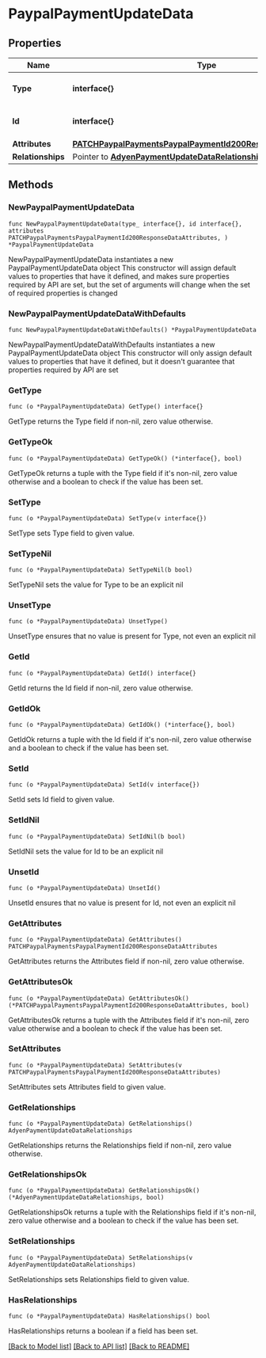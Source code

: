 # PaypalPaymentUpdateData

## Properties

Name | Type | Description | Notes
------------ | ------------- | ------------- | -------------
**Type** | **interface{}** | The resource&#39;s type | 
**Id** | **interface{}** | The resource&#39;s id | 
**Attributes** | [**PATCHPaypalPaymentsPaypalPaymentId200ResponseDataAttributes**](PATCHPaypalPaymentsPaypalPaymentId200ResponseDataAttributes.md) |  | 
**Relationships** | Pointer to [**AdyenPaymentUpdateDataRelationships**](AdyenPaymentUpdateDataRelationships.md) |  | [optional] 

## Methods

### NewPaypalPaymentUpdateData

`func NewPaypalPaymentUpdateData(type_ interface{}, id interface{}, attributes PATCHPaypalPaymentsPaypalPaymentId200ResponseDataAttributes, ) *PaypalPaymentUpdateData`

NewPaypalPaymentUpdateData instantiates a new PaypalPaymentUpdateData object
This constructor will assign default values to properties that have it defined,
and makes sure properties required by API are set, but the set of arguments
will change when the set of required properties is changed

### NewPaypalPaymentUpdateDataWithDefaults

`func NewPaypalPaymentUpdateDataWithDefaults() *PaypalPaymentUpdateData`

NewPaypalPaymentUpdateDataWithDefaults instantiates a new PaypalPaymentUpdateData object
This constructor will only assign default values to properties that have it defined,
but it doesn't guarantee that properties required by API are set

### GetType

`func (o *PaypalPaymentUpdateData) GetType() interface{}`

GetType returns the Type field if non-nil, zero value otherwise.

### GetTypeOk

`func (o *PaypalPaymentUpdateData) GetTypeOk() (*interface{}, bool)`

GetTypeOk returns a tuple with the Type field if it's non-nil, zero value otherwise
and a boolean to check if the value has been set.

### SetType

`func (o *PaypalPaymentUpdateData) SetType(v interface{})`

SetType sets Type field to given value.


### SetTypeNil

`func (o *PaypalPaymentUpdateData) SetTypeNil(b bool)`

 SetTypeNil sets the value for Type to be an explicit nil

### UnsetType
`func (o *PaypalPaymentUpdateData) UnsetType()`

UnsetType ensures that no value is present for Type, not even an explicit nil
### GetId

`func (o *PaypalPaymentUpdateData) GetId() interface{}`

GetId returns the Id field if non-nil, zero value otherwise.

### GetIdOk

`func (o *PaypalPaymentUpdateData) GetIdOk() (*interface{}, bool)`

GetIdOk returns a tuple with the Id field if it's non-nil, zero value otherwise
and a boolean to check if the value has been set.

### SetId

`func (o *PaypalPaymentUpdateData) SetId(v interface{})`

SetId sets Id field to given value.


### SetIdNil

`func (o *PaypalPaymentUpdateData) SetIdNil(b bool)`

 SetIdNil sets the value for Id to be an explicit nil

### UnsetId
`func (o *PaypalPaymentUpdateData) UnsetId()`

UnsetId ensures that no value is present for Id, not even an explicit nil
### GetAttributes

`func (o *PaypalPaymentUpdateData) GetAttributes() PATCHPaypalPaymentsPaypalPaymentId200ResponseDataAttributes`

GetAttributes returns the Attributes field if non-nil, zero value otherwise.

### GetAttributesOk

`func (o *PaypalPaymentUpdateData) GetAttributesOk() (*PATCHPaypalPaymentsPaypalPaymentId200ResponseDataAttributes, bool)`

GetAttributesOk returns a tuple with the Attributes field if it's non-nil, zero value otherwise
and a boolean to check if the value has been set.

### SetAttributes

`func (o *PaypalPaymentUpdateData) SetAttributes(v PATCHPaypalPaymentsPaypalPaymentId200ResponseDataAttributes)`

SetAttributes sets Attributes field to given value.


### GetRelationships

`func (o *PaypalPaymentUpdateData) GetRelationships() AdyenPaymentUpdateDataRelationships`

GetRelationships returns the Relationships field if non-nil, zero value otherwise.

### GetRelationshipsOk

`func (o *PaypalPaymentUpdateData) GetRelationshipsOk() (*AdyenPaymentUpdateDataRelationships, bool)`

GetRelationshipsOk returns a tuple with the Relationships field if it's non-nil, zero value otherwise
and a boolean to check if the value has been set.

### SetRelationships

`func (o *PaypalPaymentUpdateData) SetRelationships(v AdyenPaymentUpdateDataRelationships)`

SetRelationships sets Relationships field to given value.

### HasRelationships

`func (o *PaypalPaymentUpdateData) HasRelationships() bool`

HasRelationships returns a boolean if a field has been set.


[[Back to Model list]](../README.md#documentation-for-models) [[Back to API list]](../README.md#documentation-for-api-endpoints) [[Back to README]](../README.md)


